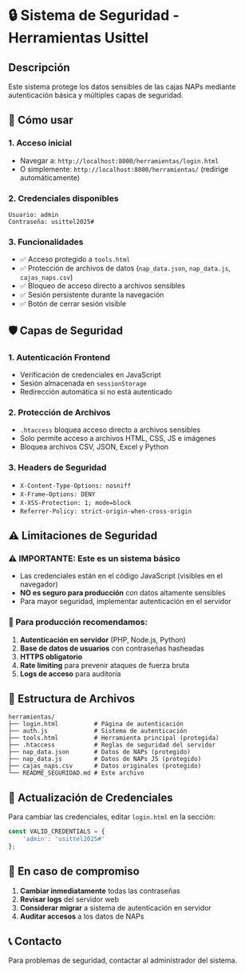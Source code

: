 # 🔒 Sistema de Seguridad - Herramientas Usittel

## Descripción
Este sistema protege los datos sensibles de las cajas NAPs mediante autenticación básica y múltiples capas de seguridad.

## 🚀 Cómo usar

### 1. Acceso inicial
- Navegar a: `http://localhost:8000/herramientas/login.html`
- O simplemente: `http://localhost:8000/herramientas/` (redirige automáticamente)

### 2. Credenciales disponibles
```
Usuario: admin
Contraseña: usittel2025#
```

### 3. Funcionalidades
- ✅ Acceso protegido a `tools.html`
- ✅ Protección de archivos de datos (`nap_data.json`, `nap_data.js`, `cajas_naps.csv`)
- ✅ Bloqueo de acceso directo a archivos sensibles
- ✅ Sesión persistente durante la navegación
- ✅ Botón de cerrar sesión visible

## 🛡️ Capas de Seguridad

### 1. Autenticación Frontend
- Verificación de credenciales en JavaScript
- Sesión almacenada en `sessionStorage`
- Redirección automática si no está autenticado

### 2. Protección de Archivos
- `.htaccess` bloquea acceso directo a archivos sensibles
- Solo permite acceso a archivos HTML, CSS, JS e imágenes
- Bloquea archivos CSV, JSON, Excel y Python

### 3. Headers de Seguridad
- `X-Content-Type-Options: nosniff`
- `X-Frame-Options: DENY`
- `X-XSS-Protection: 1; mode=block`
- `Referrer-Policy: strict-origin-when-cross-origin`

## ⚠️ Limitaciones de Seguridad

### ⚠️ IMPORTANTE: Este es un sistema básico
- Las credenciales están en el código JavaScript (visibles en el navegador)
- **NO es seguro para producción** con datos altamente sensibles
- Para mayor seguridad, implementar autenticación en el servidor

### 🔧 Para producción recomendamos:
1. **Autenticación en servidor** (PHP, Node.js, Python)
2. **Base de datos de usuarios** con contraseñas hasheadas
3. **HTTPS obligatorio**
4. **Rate limiting** para prevenir ataques de fuerza bruta
5. **Logs de acceso** para auditoría

## 📁 Estructura de Archivos

```
herramientas/
├── login.html          # Página de autenticación
├── auth.js             # Sistema de autenticación
├── tools.html          # Herramienta principal (protegida)
├── .htaccess           # Reglas de seguridad del servidor
├── nap_data.json       # Datos de NAPs (protegido)
├── nap_data.js         # Datos de NAPs JS (protegido)
├── cajas_naps.csv      # Datos originales (protegido)
└── README_SEGURIDAD.md # Este archivo
```

## 🔄 Actualización de Credenciales

Para cambiar las credenciales, editar `login.html` en la sección:

```javascript
const VALID_CREDENTIALS = {
    'admin': 'usittel2025#'
};
```

## 🚨 En caso de compromiso

1. **Cambiar inmediatamente** todas las contraseñas
2. **Revisar logs** del servidor web
3. **Considerar migrar** a sistema de autenticación en servidor
4. **Auditar accesos** a los datos de NAPs

## 📞 Contacto
Para problemas de seguridad, contactar al administrador del sistema. 